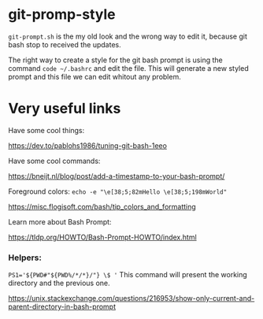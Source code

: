# git-promp-style

`git-prompt.sh` is the my old look and the wrong way to edit it, because git bash stop to received the updates.

The right way to create a style for the git bash prompt is using the command `code ~/.bashrc` and edit the file. This will generate a new styled prompt and this file we can edit whitout any problem.

# Very useful links

Have some cool things:

https://dev.to/pablohs1986/tuning-git-bash-1eeo

Have some cool commands:

https://bneijt.nl/blog/post/add-a-timestamp-to-your-bash-prompt/

Foreground colors: `echo -e "\e[38;5;82mHello \e[38;5;198mWorld"`

https://misc.flogisoft.com/bash/tip_colors_and_formatting

Learn more about Bash Prompt:

https://tldp.org/HOWTO/Bash-Prompt-HOWTO/index.html

### Helpers:

`PS1='${PWD#"${PWD%/*/*}/"} \$ '` This command will present the working directory and the previous one.

https://unix.stackexchange.com/questions/216953/show-only-current-and-parent-directory-in-bash-prompt
